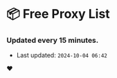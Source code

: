# :package: Free Proxy List
### Updated every 15 minutes.

- Last updated: `2024-10-04 06:42`

:heart:
